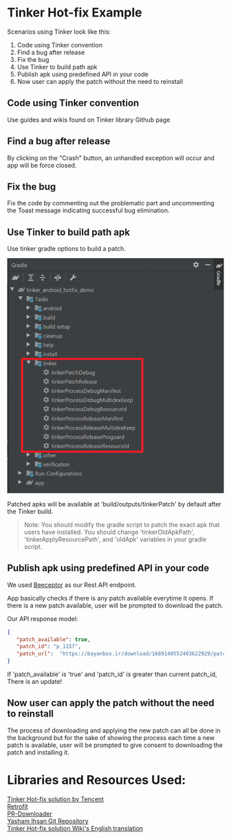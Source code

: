 # Tinker Hot-fix Example

Scenarios using Tinker look like this:
1. Code using Tinker convention
2. Find a bug after release
3. Fix the bug
4. Use Tinker to build path apk
5. Publish apk using predefined API in your code
6. Now user can apply the patch without the need to reinstall

## Code using Tinker convention

Use guides and wikis found on Tinker library Github page

## Find a bug after release

By clicking on the "Crash" button, an unhandled exception will occur and app will be force closed.

## Fix the bug

Fix the code by commenting out the problematic part and uncommenting the Toast message indicating successful bug elimination.

## Use Tinker to build path apk

Use tinker gradle options to build a patch.

![](assets/tinker-gradle.PNG)

Patched apks will be available at 'build/outputs/tinkerPatch'  by default after the Tinker build.

> Note: You should modify the gradle script to patch the exact apk that users have installed. You should change 'tinkerOldApkPath', 'tinkerApplyResourcePath', and 'oldApk' variables in your gradle script.

## Publish apk using predefined API in your code

We used [Beeceptor](https://beeceptor.com/) as our Rest API endpoint.

App basically checks if there is any patch available everytime it opens. If there is a new patch available, user will be prompted to download the patch. 

Our API response model:

```json
{
   "patch_available": true,
   "patch_id": "p_1157",
   "patch_url":  "https://bayanbox.ir/download/1689140552403622929/patch-signed-7zip.apk"
}
```

If 'patch_available' is 'true' and 'patch_id' is greater than current patch_id, There is an update!

## Now user can apply the patch without the need to reinstall

The process of downloading and applying the new patch can all be done in the background but for the sake of showing the process each time a new patch is available, user will be prompted to give consent to downloading the patch and installing it.


# Libraries and Resources Used:
[Tinker Hot-fix solution by Tencent](https://github.com/Tencent/tinker)  
[Retrofit](https://github.com/square/retrofit)  
[PR-Downloader](https://github.com/MindorksOpenSource/PRDownloader)  
[Yasham Ihsan Git Repository](https://github.com/iyashamihsan)  
[Tinker Hot-fix solution Wiki's English translation](https://www.programmersought.com/article/26003178715/)
